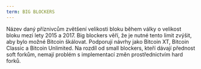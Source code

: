 ```yaml
---
term: BIG BLOCKERS
---
```


Název daný příznivcům zvětšení velikosti bloku během války o velikost bloku mezi lety 2015 a 2017. Big blockers věří, že je nutné tento limit zvýšit, aby bylo možné Bitcoin škálovat. Podporují návrhy jako Bitcoin XT, Bitcoin Classic a Bitcoin Unlimited. Na rozdíl od small blockers, kteří dávají přednost soft forkům, nemají problém s implementací změn prostřednictvím hard forků.